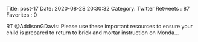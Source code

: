 Title: post-17
Date: 2020-08-28 20:30:32
Category: Twitter
Retweets : 87
Favorites : 0

RT @AddisonGDavis: Please use these important resources to ensure your child is prepared to return to brick and mortar instruction on Monda…